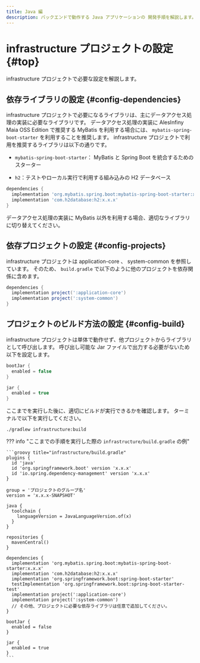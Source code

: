 ```yaml
---
title: Java 編
description: バックエンドで動作する Java アプリケーションの 開発手順を解説します。
---
```


# infrastructure プロジェクトの設定 {#top}

infrastructure プロジェクトで必要な設定を解説します。

## 依存ライブラリの設定 {#config-dependencies}

infrastructure プロジェクトで必要になるライブラリは、主にデータアクセス処理の実装に必要なライブラリです。
データアクセス処理の実装に AlesInfiny Maia OSS Edition で推奨する MyBatis を利用する場合には、 `mybatis-spring-boot-starter` を利用することを推奨します。
infrastructure プロジェクトで利用を推奨するライブラリは以下の通りです。

- `mybatis-spring-boot-starter`： MyBatis と Spring Boot を統合するためのスターター

- `h2`：テストやローカル実行で利用する組み込みの H2 データベース

```groovy title="infrastructure/build.gradle"
dependencies {
  implementation 'org.mybatis.spring.boot:mybatis-spring-boot-starter:x.x.x'
  implementation 'com.h2database:h2:x.x.x'
}
```

データアクセス処理の実装に MyBatis 以外を利用する場合、適切なライブラリに切り替えてください。

## 依存プロジェクトの設定 {#config-projects}

infrastructure プロジェクトは application-core 、 system-common を参照しています。
そのため、 `build.gradle` で以下のように他のプロジェクトを依存関係に含めます。
  
```groovy title="infrastructure/build.gradle"
dependencies {
  implementation project(':application-core')
  implementation project(':system-common')
}
```

## プロジェクトのビルド方法の設定 {#config-build}

infrastructure プロジェクトは単体で動作せず、他プロジェクトからライブラリとして呼び出します。
呼び出し可能な Jar ファイルで出力する必要がないため以下を設定します。

```groovy title="infrastructure/build.gradle"
bootJar {
  enabled = false
}

jar {
  enabled = true
}
```

ここまでを実行した後に、適切にビルドが実行できるかを確認します。
ターミナルで以下を実行してください。

```winbatch title="infrastructure プロジェクトのビルド"
./gradlew infrastructure:build
```

??? info "ここまでの手順を実行した際の `infrastructure/build.gradle` の例"

    ```groovy title="infrastructure/build.gradle"
    plugins {
      id 'java'
      id 'org.springframework.boot' version 'x.x.x'
      id 'io.spring.dependency-management' version 'x.x.x'
    }

    group = 'プロジェクトのグループ名'
    version = 'x.x.x-SNAPSHOT'

    java {
      toolchain {
        languageVersion = JavaLanguageVersion.of(x)
      }
    }

    repositories {
      mavenCentral()
    }

    dependencies {
      implementation 'org.mybatis.spring.boot:mybatis-spring-boot-starter:x.x.x'
      implementation 'com.h2database:h2:x.x.x'
      implementation 'org.springframework.boot:spring-boot-starter'
      testImplementation 'org.springframework.boot:spring-boot-starter-test'
      implementation project(':application-core')
      implementation project(':system-common')
      // その他、プロジェクトに必要な依存ライブラリは任意で追加してください。
    }

    bootJar {
      enabled = false
    }

    jar {
      enabled = true
    }
    ```
